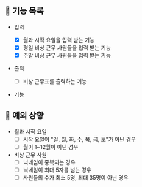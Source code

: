 ## 📄 기능 목록

- 입력

  - [x] 월과 시작 요일을 입력 받는 기능
  - [x] 평일 비상 근무 사원들을 입력 받는 기능
  - [x] 주말 비상 근무 사원들을 입력 받는 기능

- 출력

  - [ ] 비상 근무표를 출력하는 기능

- 기능

## 🎯 예외 상황

- 월과 시작 요일
  - [ ] 시작 요일이 "일, 월, 화, 수, 목, 금, 토"가 아닌 경우
  - [ ] 월이 1~12월이 아닌 경우

- 비상 근무 사원
  - [ ] 닉네임이 중복되는 경우
  - [ ] 닉네임이 최대 5자를 넘는 경우
  - [ ] 사원들의 수가 최소 5명, 최대 35명이 아닌 경우
